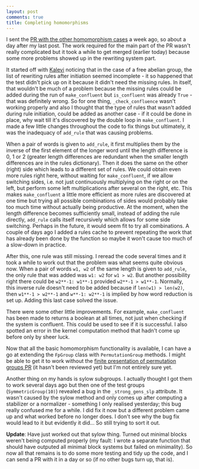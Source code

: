 ```yaml
---
layout: post
comments: true
title: Completing homomorphisms
---
```


I sent the [PR with the other homomorphism cases](https://github.com/sympy/sympy/pull/1307) a week ago, so about a day after my last post. The work required for the main part of the PR wasn't really complicated but it took a while to get merged (earlier today) because some more problems showed up in the rewriting system part.

It started off with [Kalevi](https://github.com/jksuom) noticing that in the case of a free abelian group, the list of rewriting rules after initiation seemed incomplete - it so happened that the test didn't pick up on it because it didn't need the missing rules. In itself, that wouldn't be much of a problem because the missing rules could be added during the run of `make_confluent` but `is_confluent` was already `True` - that was definitely wrong. So for one thing, `_check_confluence` wasn't working properly and also I thought that the type of rules that wasn't added during rule initiation, could be added as another case - if it could be done in place, why wait till it's discovered by the double loop in `make_confluent`. I made a few little changes throughout the code to fix things but ultimately, it was the inadequacy of `add_rule` that was causing problems.

When a pair of words is given to `add_rule`, it first multiplies them by the inverse of the first element of the longer word until the length difference is 0, 1 or 2 (greater length differences are redundant when the smaller length differences are in the rules dictionary). Then it does the same on the other (right) side which leads to a different set of rules. We could obtain even more rules right here, without waiting for `make_confluent`, if we allow switching sides, i.e. not just continuously multiplying on the right or on the left, but perform some left multiplications after several on the right, etc. This makes `make_confluent` a little more efficient as more rules are discovered at one time but trying all possible combinations of sides would probably take too much time without actually being productive. At the moment, when the length difference becomes sufficiently small, instead of adding the rule directly, `add_rule` calls itself recursively which allows for some side switching. Perhaps in the future, it would seem fit to try all combinations. A couple of days ago I added a rules cache to prevent repeating the work that has already been done by the function so maybe it won't cause too much of a slow-down in practice.

After this, one rule was still missing. I reread the code several times and it took a while to work out that the problem was what seems quite obvious now. When a pair of words `w1, w2` of the same length is given to `add_rule`, the only rule that was added was `w1: w2` for `w1 > w2`. But another possibility right there could be `w2**-1: w1**-1` provided `w2**-1 > w1**-1`. Normally, this inverse rule doesn't need to be added because if `len(w1) > len(w2)`, then `w1**-1 > w2**-1` and `w**-1: w2**-1` is implied by how word reduction is set up. Adding this last case solved the issue.

There were some other little improvements. For example, `make_confluent` has been made to returns a boolean at all times, not just when checking if the system is confluent. This could be used to see if it is successful. I also spotted an error in the kernel computation method that hadn't come up before only by sheer luck.

Now that all the basic homomorphism functionality is available, I can have a go at extending the `FpGroup` class with `PermutationGroup` methods. I might be able to get it to work without the [finite presentation of permutation groups PR](https://github.com/sympy/sympy/pull/12986) (it hasn't been reviewed yet) but I'm not entirely sure yet.

Another thing on my hands is sylow subgroups. I actually thought I got them to work several days ago but then one of the test groups (`SymmetricGroup(10)`) revealed a bug in the `_strong_gens_slp` attribute. It wasn't caused by the sylow method and only comes up after computing a stabilizer or a normalizer - something I only realised yesterday; this bug really confused me for a while. I did fix it now but a different problem came up and what worked before no longer does. I don't see why the bug fix would lead to it but evidently it did... So still trying to sort it out.

**Update**: Have just worked out that sylow thing. Turned out minimal blocks weren't being computed properly (my fault: I wrote a separate function that should have outputed all minimal block systems but failed on minimality). So now all that remains is to do some more testing and tidy up the code, and I can send a PR with it in a day or so (if no other bugs turn up, that is).
